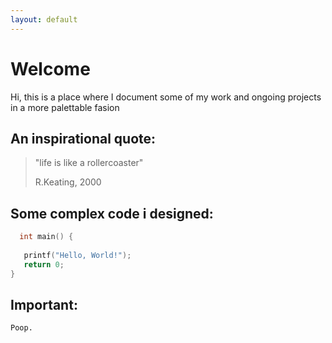```yaml
---
layout: default
---
```


# Welcome



Hi, this is a place where I document some of my work and ongoing projects in a more palettable fasion

## An inspirational quote:

> "life is like a rollercoaster"
>
> R.Keating, 2000

## Some complex code i designed:
```c
  int main() {
   
   printf("Hello, World!");
   return 0;
}
```
## Important:
<script src="https://cdnjs.cloudflare.com/ajax/libs/p5.js/1.4.2/p5.js"></script>
<script src="https://cdnjs.cloudflare.com/ajax/libs/p5.js/1.4.2/addons/p5.sound.js"></script>
<script src="sketch.js"></script>
```
Poop.
```
